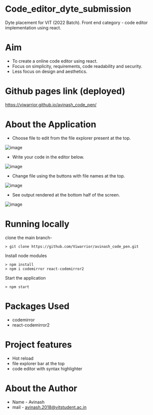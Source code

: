 # Code_editor_dyte_submission
Dyte placement for VIT (2022 Batch). Front end category - code editor implementation using react.

# Aim
* To create a online code editor using react.
* Focus on simplicity, requirements, code readability and security.
* Less focus on design and aesthetics.

# Github pages link (deployed)

https://viwarrior.github.io/avinash_code_pen/

# About the Application

* Choose file to edit from the file explorer present at the top.

![image](https://user-images.githubusercontent.com/59113057/126027548-1092d90d-76ef-4878-85fc-bfd816dbf2e5.png)

* Write your code in the editor below.

![image](https://user-images.githubusercontent.com/59113057/126027557-f9a78f8e-b1e6-4259-9f94-487f8e516545.png)

* Change file using the buttons with file names at the top.

![image](https://user-images.githubusercontent.com/59113057/126027593-8dfa9fb0-27ce-441e-97a0-397e957712c6.png)

* See output rendered at the bottom half of the screen.

![image](https://user-images.githubusercontent.com/59113057/126027574-b1f162a2-c939-4f23-87b1-da2572fd795d.png)
<br />

# Running locally

clone the main branch-
```
> git clone https://github.com/Viwarrior/avinash_code_pen.git
```

Install node modules
```
> npm install
> npm i codemirror react-codemirror2
```

Start the application
```
> npm start
```

# Packages Used
* codemirror
* react-codemirror2

# Project features

* Hot reload
* file explorer bar at the top
* code editor with syntax highlighter

# About the Author
* Name - Avinash
* mail - avinash.2018@vitstudent.ac.in

